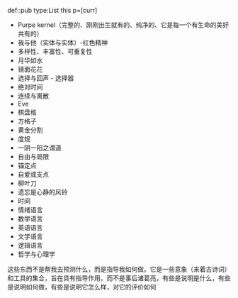 
def::pub type:List this p=[curr]

- Purpe kernel（完整的、刚刚出生就有的、纯净的、它是每一个有生命的美好共有的）
- 我与他（实体与实体）-红色精神
- 多样性、丰富性、可重复性
- 月华如水
- 镜面花花
- 选择与回声 - 选择器
- 绝对时间
- 连续与离散
- Eve
- 棋盘格
- 方格子
- 黄金分割
- 度规
- 一阴一阳之谓道
- 自由与局限
- 锚定点
- 自爱或支点
- 柳叶刀
- 遗忘是心静的风铃
- 时间
- 情绪语言
- 数学语言
- 英语语言
- 文学语言
- 逻辑语言
- 哲学与心理学


这些东西不是帮我去预测什么，而是指导我如何做。它是一些意象（来着古诗词）和工具的集合，旨在具有指导作用，而不是事后诸葛亮，有些是说明是什么，有些是说明如何做，有些是说明它怎么样，对它的评价如何
